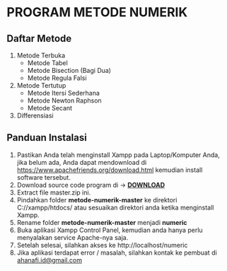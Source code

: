 # PROGRAM METODE NUMERIK

## Daftar Metode
<ol type="number">
	<li>
		<span>Metode Terbuka</span>
		<ul>
			<li>Metode Tabel</li>
			<li>Metode Bisection (Bagi Dua)</li>
			<li>Metode Regula Falsi</li>
		</ul>
	</li>
	<li>
		<span>Metode Tertutup</span>
		<ul>
			<li>Metode Itersi Sederhana</li>
			<li>Metode Newton Raphson</li>
			<li>Metode Secant</li>
		</ul>
	</li>
	<li>Differensiasi</li>
</ol>

## Panduan Instalasi

1) Pastikan Anda telah menginstall Xampp pada Laptop/Komputer Anda, jika belum ada, Anda dapat mendownload di https://www.apachefriends.org/download.html kemudian install software tersebut.
2) Download source code program di -> <a href='http://github.com/ahanafi/classical-cryptograph/archive/master.zip'><b>DOWNLOAD</b></a>
3) Extract file master.zip ini.
4) Pindahkan folder <b>metode-numerik-master</b> ke direktori C://xampp/htdocs/ atau sesuaikan direktori anda ketika menginstall Xampp.
5) Rename folder <b>metode-numerik-master</b> menjadi <b>numeric</b>
6) Buka aplikasi Xampp Control Panel, kemudian anda hanya perlu menyalakan service Apache-nya saja.
7) Setelah selesai, silahkan akses ke http://localhost/numeric
8) Jika aplikasi terdapat error / masalah, silahkan kontak ke pembuat di ahanafi.id@gmail.com

